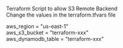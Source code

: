 Terraform Script to allow S3 Remote Backend <br>
Change the values in the terraform.tfvars file <br>

aws_region = "us-east-1" <br>
aws_s3_bucket = "terraform-xxx" <br>
aws_dynamodb_table = "terraform-xxx" <br>
